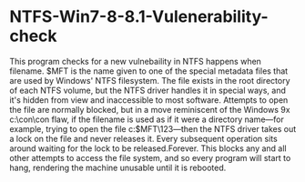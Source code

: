 # NTFS-Win7-8-8.1-Vulenerability-check
This program checks for a new vulnebaility in NTFS happens when filename.
$MFT is the name given to one of the special metadata files that are used by Windows' NTFS filesystem. 
The file exists in the root directory of each NTFS volume, 
but the NTFS driver handles it in special ways, and it's hidden from view and inaccessible to most software. 
Attempts to open the file are normally blocked, but in a move reminiscent of the Windows 9x c:\con\con flaw,
if the filename is used as if it were a directory name—for example, trying to open the file c:\$MFT\123—then the NTFS driver takes out a 
lock on the file and never releases it. Every 
subsequent operation sits around waiting for the lock to be released.Forever. 
This blocks any and all other attempts to access the file system, and so every program will start to hang, 
rendering the machine unusable until it is rebooted.
